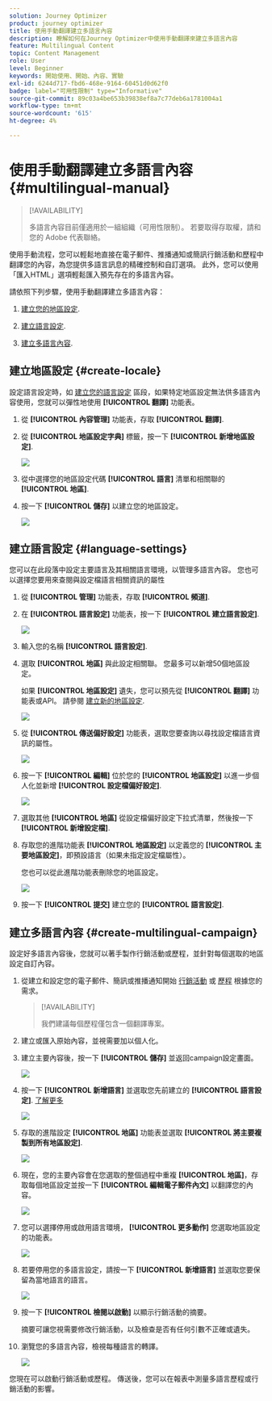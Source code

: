 ```yaml
---
solution: Journey Optimizer
product: journey optimizer
title: 使用手動翻譯建立多語言內容
description: 瞭解如何在Journey Optimizer中使用手動翻譯來建立多語言內容
feature: Multilingual Content
topic: Content Management
role: User
level: Beginner
keywords: 開始使用、開始、內容、實驗
exl-id: 6244d717-fbd6-468e-9164-60451d0d62f0
badge: label="可用性限制" type="Informative"
source-git-commit: 89c03a4be653b39838ef8a7c77deb6a1781004a1
workflow-type: tm+mt
source-wordcount: '615'
ht-degree: 4%

---
```


# 使用手動翻譯建立多語言內容 {#multilingual-manual}

>[!AVAILABILITY]
>
>多語言內容目前僅適用於一組組織（可用性限制）。 若要取得存取權，請和您的 Adobe 代表聯絡。

使用手動流程，您可以輕鬆地直接在電子郵件、推播通知或簡訊行銷活動和歷程中翻譯您的內容，為您提供多語言訊息的精確控制和自訂選項。 此外，您可以使用「匯入HTML」選項輕鬆匯入預先存在的多語言內容。

請依照下列步驟，使用手動翻譯建立多語言內容：

1. [建立您的地區設定](#create-locale).

1. [建立語言設定](#create-language-settings).

1. [建立多語言內容](#create-a-multilingual-campaign).

## 建立地區設定 {#create-locale}

設定語言設定時，如 [建立您的語言設定](#language-settings) 區段，如果特定地區設定無法供多語言內容使用，您就可以彈性地使用 **[!UICONTROL 翻譯]** 功能表。

1. 從 **[!UICONTROL 內容管理]** 功能表，存取 **[!UICONTROL 翻譯]**.

1. 從 **[!UICONTROL 地區設定字典]** 標籤，按一下 **[!UICONTROL 新增地區設定]**.

   ![](assets/locale_1.png)

1. 從中選擇您的地區設定代碼 **[!UICONTROL 語言]** 清單和相關聯的 **[!UICONTROL 地區]**.

1. 按一下 **[!UICONTROL 儲存]** 以建立您的地區設定。

   ![](assets/locale_2.png)

## 建立語言設定 {#language-settings}

您可以在此段落中設定主要語言及其相關語言環境，以管理多語言內容。 您也可以選擇您要用來查閱與設定檔語言相關資訊的屬性

1. 從 **[!UICONTROL 管理]** 功能表，存取 **[!UICONTROL 頻道]**.

1. 在 **[!UICONTROL 語言設定]** 功能表，按一下 **[!UICONTROL 建立語言設定]**.

   ![](assets/multilingual-settings-1.png)

1. 輸入您的名稱 **[!UICONTROL 語言設定]**.

1. 選取 **[!UICONTROL 地區]** 與此設定相關聯。 您最多可以新增50個地區設定。

   如果 **[!UICONTROL 地區設定]** 遺失，您可以預先從 **[!UICONTROL 翻譯]** 功能表或API。 請參閱 [建立新的地區設定](#create-locale).

   ![](assets/multilingual-settings-2.png)

1. 從 **[!UICONTROL 傳送偏好設定]** 功能表，選取您要查詢以尋找設定檔語言資訊的屬性。

   ![](assets/multilingual-settings-3.png)

1. 按一下 **[!UICONTROL 編輯]** 位於您的 **[!UICONTROL 地區設定]** 以進一步個人化並新增 **[!UICONTROL 設定檔偏好設定]**.

   ![](assets/multilingual-settings-4.png)

1. 選取其他 **[!UICONTROL 地區]** 從設定檔偏好設定下拉式清單，然後按一下 **[!UICONTROL 新增設定檔]**.

1. 存取您的進階功能表 **[!UICONTROL 地區設定]** 以定義您的 **[!UICONTROL 主要地區設定]**，即預設語言（如果未指定設定檔屬性）。

   您也可以從此進階功能表刪除您的地區設定。

   ![](assets/multilingual-settings-5.png)

1. 按一下 **[!UICONTROL 提交]** 建立您的 **[!UICONTROL 語言設定]**.

<!--
1. Access the **[!UICONTROL Channel surfaces]** menu and create a new channel surface or select an existing one.

1. In the **[!UICONTROL Header parameters]** section, select the **[!UICONTROL Enable multilingual]** option.

1. Select your **[!UICONTROL Locales dictionary]** and add as many as needed.
-->

## 建立多語言內容 {#create-multilingual-campaign}

設定好多語言內容後，您就可以著手製作行銷活動或歷程，並針對每個選取的地區設定自訂內容。

1. 從建立和設定您的電子郵件、簡訊或推播通知開始 [行銷活動](../campaigns/create-campaign.md) 或 [歷程](../building-journeys/journeys-message.md) 根據您的需求。

   >[!AVAILABILITY]
   >
   >我們建議每個歷程僅包含一個翻譯專案。

1. 建立或匯入原始內容，並視需要加以個人化。

1. 建立主要內容後，按一下 **[!UICONTROL 儲存]** 並返回campaign設定畫面。

   ![](assets/multilingual-campaign-2.png)

1. 按一下 **[!UICONTROL 新增語言]** 並選取您先前建立的 **[!UICONTROL 語言設定]**. [了解更多](#create-language-settings)

   ![](assets/multilingual-campaign-3.png)

1. 存取的進階設定 **[!UICONTROL 地區]** 功能表並選取 **[!UICONTROL 將主要複製到所有地區設定]**.

   ![](assets/multilingual-campaign-4.png)

1. 現在，您的主要內容會在您選取的整個過程中重複  **[!UICONTROL 地區]**，存取每個地區設定並按一下 **[!UICONTROL 編輯電子郵件內文]** 以翻譯您的內容。

   ![](assets/multilingual-campaign-5.png)

1. 您可以選擇停用或啟用語言環境， **[!UICONTROL 更多動作]** 您選取地區設定的功能表。

   ![](assets/multilingual-campaign-6.png)

1. 若要停用您的多語言設定，請按一下 **[!UICONTROL 新增語言]** 並選取您要保留為當地語言的語言。

   ![](assets/multilingual-campaign-7.png)

1. 按一下 **[!UICONTROL 檢閱以啟動]** 以顯示行銷活動的摘要。

   摘要可讓您視需要修改行銷活動，以及檢查是否有任何引數不正確或遺失。

1. 瀏覽您的多語言內容，檢視每種語言的轉譯。

   ![](assets/multilingual-campaign-8.png)

您現在可以啟動行銷活動或歷程。 傳送後，您可以在報表中測量多語言歷程或行銷活動的影響。

<!--
# Create a multilingual journey {#create-multilingual-journey}

1. Create your journey with a Delivery and personalize your content as needed.
1. From your delivery action, click Edit content.
1. Click Add languages.

-->
